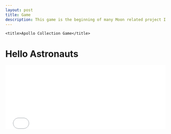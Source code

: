 ```yaml
---
layout: post
title: Game
description: This game is the beginning of many Moon related project I will make.
---
```


  <head>
    
    <title>Apollo Collection Game</title>

 </head>

 <body>

<h1> Hello Astronauts </h1>

<p>
  <embed type="text/html" src="apollo_collection_exit__________(1).html" width="500" height="200"> </p>

 </body>

